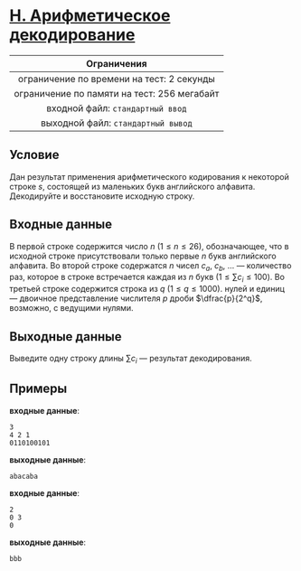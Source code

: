 # [H. Арифметическое декодирование](H.py)

| Ограничения                                 |
|:-------------------------------------------:|
| ограничение по времени на тест: 2 секунды   |
| ограничение по памяти на тест: 256 мегабайт |
| входной файл: `стандартный ввод`            |
| выходной файл: `стандартный вывод`          |

## Условие

Дан результат применения арифметического кодирования к некоторой строке $s$, состоящей из маленьких букв английского алфавита. Декодируйте и восстановите исходную строку.

## Входные данные

В первой строке содержится число $n$ $(1 \leqslant n \leqslant 26)$, обозначающее, что в исходной строке присутствовали только первые $n$ букв английского алфавита. Во второй строке содержатся $n$ чисел $c_a, ~ c_b, ~ \ldots$ — количество раз, которое в строке встречается каждая из $n$ букв $(1 \leqslant \sum\limits{c_i} \leqslant 100)$. Во третьей строке содержится строка из $q$ $(1 \leqslant q \leqslant 1000)$. нулей и единиц — двоичное представление числителя $p$ дроби $\dfrac{p}{2^q}$, возможно, с ведущими нулями.

## Выходные данные

Выведите одну строку длины $\sum\limits{c_i}$ — результат декодирования.

## Примеры

**входные данные**:

```text
3
4 2 1
0110100101
```

**выходные данные**:

```text
abacaba
```

**входные данные**:

```text
2
0 3
0
```

**выходные данные**:

```text
bbb
```
